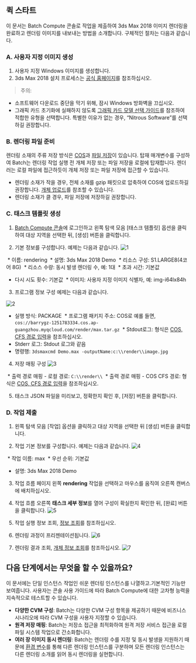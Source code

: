 ## 퀵 스타트
이 문서는 Batch Compute 콘솔로 작업을 제출하여 3ds Max 2018 이미지 렌더링을 완료하고 렌더링 이미지를 내보내는 방법을 소개합니다. 구체적인 절차는 다음과 같습니다.
### A. 사용자 지정 이미지 생성
1. 사용자 지정 Windows 이미지를 생성합니다.
2. 3ds Max 2018 설치 프로세스는 [공식 홈페이지](https://www.autodesk.com/products/3ds-max/overview)를 참조하십시오.

>주의:
- 소프트웨어 다운로드 중단을 막기 위해, 잠시 Windows 방화벽을 끄십시오.
- 그래픽 카드 초기화에 실패하지 않도록 [그래픽 카드 모델 선택 가이드](https://knowledge.autodesk.com/zh-hans/support/3ds-max/learn-explore/caas/CloudHelp/cloudhelp/2015/CHS/3DSMax/files/GUID-3D6B4C8E-8C0D-4A9C-BFB0-2463803268CE-htm.html)를 참조하여 적합한 유형을 선택합니다. 특별한 이유가 없는 경우, “Nitrous Software”를 선택하길 권장합니다.

### B. 렌더링 파일 준비
렌더링 소재의 주류 저장 방식은 [COS](https://intl.cloud.tencent.com/document/product/436)과 [파일 저장](https://intl.cloud.tencent.com/document/product/582)이 있습니다. 탑재 매개변수를 구성하여 Batch는 렌더링 작업 실행 전 개체 저장 또는 파일 저장을 로컬에 탑재합니다. 렌더러는 로컬 파일에 접근하듯이 개체 저장 또는 파일 저장에 접근할 수 있습니다.

- 렌더링 소재가 작을 경우, 전체 소재를 gzip 패킷으로 압축하여 COS에 업로드하길 권장합니다. [개체 업로드](https://intl.cloud.tencent.com/document/product/436/6233)를 참조할 수 있습니다.
- 렌더링 소재가 클 경우, 파일 저장에 저장하길 권장합니다.

### C. 태스크 템플릿 생성
1. [Batch Compute 콘솔]()에 로그인하고 왼쪽 탐색 모음 [태스크 템플릿] 옵션을 클릭하여 대상 지역을 선택한 뒤, [생성] 버튼을 클릭합니다.

2. 기본 정보를 구성합니다. 예제는 다음과 같습니다.
![1](https://main.qcloudimg.com/raw/2d1fc5db083681fb89227c4477059b0a.png)

  * 이름: rendering
  * 설명: 3ds Max 2018 Demo
  * 리소스 구성: S1.LARGE8(4코어 8G)
  * 리소스 수량: 동시 발생 렌더링 수, 예: 1대
  * 초과 시간: 기본값
  * 다시 시도 횟수: 기본값
  * 이미지: 사용자 지정 이미지 식별자, 예: img-i64lx84h


3. 프로그램 정보 구성 예제는 다음과 같습니다.

![2](https://main.qcloudimg.com/raw/54a957780f1aab9a9c5377a0909997d4.png)

  * 실행 방식: PACKAGE
  * 프로그램 패키지 주소: COS로 예롤 들면, `cos://barrygz-1251783334.cos.ap-guangzhou.myqcloud.com/render/max.tar.gz`
  * Stdout로그: 형식은 [COS, CFS 경로 입력](https://cloud.tencent.com/document/product/599/13996)을 참조하십시오.
  * Stderr 로그: Stdout 로그와 같음
  * 명령행: `3dsmaxcmd Demo.max -outputName:c:\\render\\image.jpg`

4. 저장 매핑 구성
![3](https://main.qcloudimg.com/raw/72ae500ef3427774e6dcae08eed55e46.png)

  * 출력 경로 매핑 - 로컬 경로: `C:\\render\\`
  * 출력 경로 매핑 - COS CFS 경로: 형식은 [COS, CFS 경로 입력](https://cloud.tencent.com/document/product/599/13996)을 참조하십시오.

5. 태스크 JSON 파일을 미리보고, 정확한지 확인 후, [저장] 버튼을 클릭합니다.

### D. 작업 제출
1. 왼쪽 탐색 모음 [작업] 옵션을 클릭하고 대상 지역을 선택한 뒤 [생성] 버튼을 클릭합니다.

2. 작업 기본 정보를 구성합니다. 예제는 다음과 같습니다.
  ![4](https://main.qcloudimg.com/raw/3092bd4e78b584afa1fc635255594456.png)
  
  * 작업 이름: max
  * 우선 순위: 기본값
  * 설명: 3ds Max 2018 Demo

3. 작업 흐름 페이지 왼쪽 **rendering** 작업을 선택하고 마우스를 움직여 오른쪽 캔버스에 배치하십시오.

4. 작업 흐름 오른쪽 **태스크 세부 정보**를 열어 구성이 확실한지 확인한 뒤, [완료] 버튼을 클릭합니다.
![5](https://main.qcloudimg.com/raw/a1c1c8c70978b41081713fe3559f9d56.png)

5. 작업 실행 정보 조회, [정보 조회](https://cloud.tencent.com/document/product/599/14567)를 참조하십시오.

6. 렌더링 과정이 프리젠테이션됩니다.
![6](https://main.qcloudimg.com/raw/50b13ce08378e4a8fca7d8ac064ebf0b.png)

7. 렌더링 결과 조회, [개체 정보 조회](https://cloud.tencent.com/document/product/436/13326)를 참조하십시오.
![7](https://main.qcloudimg.com/raw/c85df5470620cac4bdd2c118da7dab36.png)

## 다음 단계에서는 무엇을 할 수 있을까요?
이 문서에는 단일 인스턴스 작업인 쉬운 렌더링 인스턴스를 나열하고.기본적인 기능만 보여줍니다. 사용자는 콘솔 사용 가이드에 따라 Batch Compute에 대한 고차형 능력을 지속적으로 테스트할 수 있습니다.
- **다양한 CVM 구성**: Batch는 다양한 CVM 구성 항목을 제공하기 때문에 비즈니스 시나리오에 따라 CVM 구성을 사용자 지정할 수 있습니다.
- **원격 저장 매핑**: Batch는 저장소 접근을 최적화하여 원격 저장 서비스 접근을 로컬 파일 시스템 작업으로 간소화합니다.
- **여러 장 이미지 동시 렌더링**: Batch는 렌더링 수를 지정 및 동시 발생을 지원하기 때문에 [환경 변수](https://intl.cloud.tencent.com/document/product/599/11752)를 통해 다른 렌더링 인스턴스를 구분하며 모든 렌더링 인스턴스는 다른 렌더링 소개를 읽어 동시 렌더링을 실현합니다.

